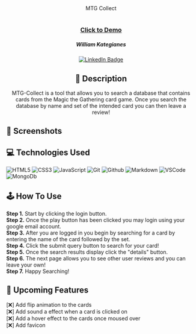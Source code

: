 <div align="center">
MTG Collect
</div>

#

 <div id="description" align="center">
      
 ### <a href="https://mtg-collect-general-assembly.herokuapp.com/">Click to Demo</a>

      
  ##### William Kategianes

  [![LinkedIn Badge](https://img.shields.io/badge/-@wKategianes-blue?style=flat&logo=Linkedin&logoColor=black)](https://www.linkedin.com/in/wkategianes/)

  ## :pencil: Description

MTG-Collect is a tool that allows you to search a database that contains cards from the Magic the Gathering card game. 
Once you search the database by name and set of the intended card you can then leave a review!

 </div>
  
 <div id="document" align="left">
  

  ## :camera_flash: Screenshots 

## :computer: Technologies Used
  ![HTML5](https://img.shields.io/badge/-HTML5-05122A?style=flat&logo=html5)
    ![CSS3](https://img.shields.io/badge/-CSS-05122A?style=flat&logo=css3)
      ![JavaScript](https://img.shields.io/badge/-JavaScript-05122A?style=flat&logo=javascript)
        ![Git](https://img.shields.io/badge/-Git-05122A?style=flat&logo=git)
          ![Github](https://img.shields.io/badge/-GitHub-05122A?style=flat&logo=github)
            ![Markdown](https://img.shields.io/badge/-Markdown-05122A?style=flat&logo=markdown)
              ![VSCode](https://img.shields.io/badge/-VS_Code-05122A?style=flat&logo=visualstudio)
                ![MongoDb](https://img.shields.io/badge/MongoDB-4EA94B?style=flat&logo=mongodb&logo)
             
## :joystick: How To Use
<strong>Step 1.</strong> Start by clicking the login button.<br>
<strong>Step 2.</strong> Once the play button has been clicked you may login using your google email account.<br>
<strong>Step 3.</strong> After you are logged in you begin by searching for a card by entering the name of the card followed by the set.<br>
<strong>Step 4.</strong> Click the submit query button to search for your card!<br>
<strong>Step 5.</strong> Once the search results display click the "details" button.<br>
<strong>Step 6.</strong> The next page allows you to see other user reviews and you can leave your own!<br>
<strong>Step 7.</strong> Happy Searching!

## :ice_cube: Upcoming Features

[:x:] Add flip animation to the cards<br>
[:x:] Add sound a effect when a card is clicked on<br>
[:x:] Add a hover effect to the cards once moused over<br>
[:x:] Add favicon
</div>

